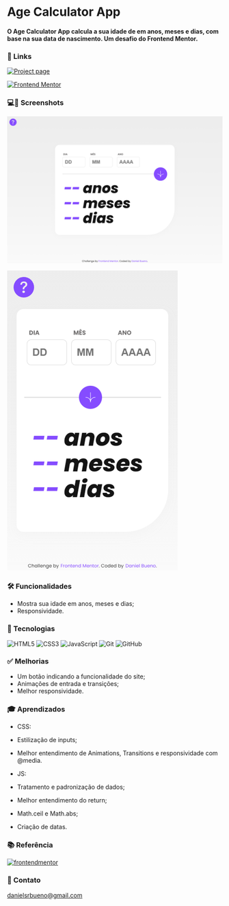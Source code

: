 
# Age Calculator App

#### O Age Calculator App calcula a sua idade de em anos, meses e dias, com base na sua data de nascimento. Um desafio do Frontend Mentor.


### 🔗 Links
[![Project page](https://img.shields.io/badge/ACESSAR%20A%20PÁGINA-purple)](https://danielsrbueno.github.io/age-calculator/)

[![Frontend Mentor](https://img.shields.io/badge/Frontend%20Mentor-purple)](https://www.frontendmentor.io/challenges/age-calculator-app-dF9DFFpj-Q)

### 💻📱 Screenshots

![Desktop Screenshot](img/previewDesktop.png)

![Mobile Screenshot](img/previewMobile.png)


### 🛠 Funcionalidades

- Mostra sua idade em anos, meses e dias;
- Responsividade.

### 👾 Tecnologias

![HTML5](https://img.shields.io/badge/html5-%23E34F26.svg?style=for-the-badge&logo=html5&logoColor=white)
![CSS3](https://img.shields.io/badge/css3-%231572B6.svg?style=for-the-badge&logo=css3&logoColor=white)
![JavaScript](https://img.shields.io/badge/javascript-%23323330.svg?style=for-the-badge&logo=javascript&logoColor=%23F7DF1E)
![Git](https://img.shields.io/badge/git-%23F05033.svg?style=for-the-badge&logo=git&logoColor=white)
![GitHub](https://img.shields.io/badge/github-%23121011.svg?style=for-the-badge&logo=github&logoColor=white)

### ✅ Melhorias
- Um botão indicando a funcionalidade do site;
- Animações de entrada e transições;
- Melhor responsividade.


### 🎓 Aprendizados
- CSS: 
- Estilização de inputs;
- Melhor entendimento de Animations, Transitions e responsividade com @media.



- JS: 
- Tratamento e padronização de dados;
- Melhor entendimento do return;
- Math.ceil e Math.abs;
- Criação de datas.


### 📚 Referência
[![frontendmentor](https://img.shields.io/badge/Frontend%20Mentor-lightblue)](https://www.frontendmentor.io/challenges/age-calculator-app-dF9DFFpj-Q)

### 📱 Contato

danielsrbueno@gmail.com